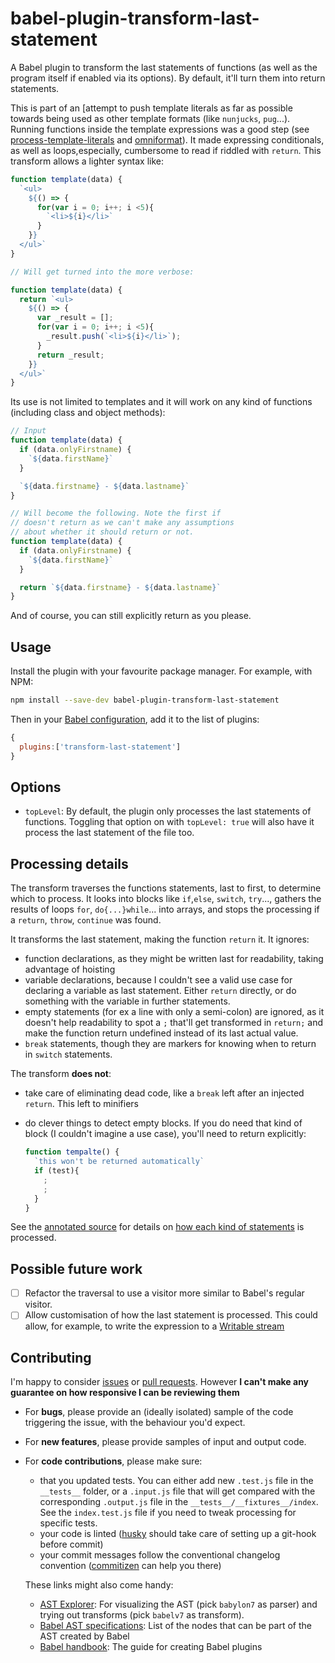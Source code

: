 babel-plugin-transform-last-statement
===

A Babel plugin to transform the last statements of functions (as well as the program itself if enabled via its options). By default, it'll turn them into return statements.

This is part of an [attempt to push template literals as far as possible towards being used as other template formats (like `nunjucks`, `pug`...). Running functions inside the template expressions was a good step (see [process-template-literals] and [omniformat]). It made expressing conditionals, as well as loops,especially, cumbersome to read if riddled with `return`. This transform allows a lighter syntax like:

```js
function template(data) {
  `<ul>
    ${() => {
      for(var i = 0; i++; i <5){
        `<li>${i}</li>`
      }
    }}
  </ul>`
}

// Will get turned into the more verbose:

function template(data) {
  return `<ul>
    ${() => {
      var _result = [];
      for(var i = 0; i++; i <5){
        _result.push(`<li>${i}</li>`);
      }
      return _result;
    }}
  </ul>`
}
```

Its use is not limited to templates and it will work on any kind of functions (including class and object methods):

```js
// Input
function template(data) {
  if (data.onlyFirstname) {
    `${data.firstName}`
  }

  `${data.firstname} - ${data.lastname}`
}

// Will become the following. Note the first if
// doesn't return as we can't make any assumptions
// about whether it should return or not. 
function template(data) {
  if (data.onlyFirstname) {
    `${data.firstName}`
  }

  return `${data.firstname} - ${data.lastname}`
}
```

And of course, you can still explicitly return as you please.

Usage
---

Install the plugin with your favourite package manager. For example, with NPM:

```sh
npm install --save-dev babel-plugin-transform-last-statement
```

Then in your [Babel configuration][babel-configuration], add it to the list of plugins:

```js
{
  plugins:['transform-last-statement']
}
```

Options
---

- `topLevel`: By default, the plugin only processes the last statements of functions. Toggling that option on with `topLevel: true` will also have it process the last statement of the file too.

Processing details
---

The transform traverses the functions statements, last to first, to determine which to process. It looks into blocks like `if`,`else`, `switch`, `try`..., gathers the results of loops `for`, `do{...}while`... into arrays, and stops the processing if a `return`, `throw`, `continue` was found.

It transforms the last statement, making the function `return` it. It ignores: 

- function declarations, as they might be written last for readability, taking advantage of hoisting
- variable declarations, because I couldn't see a valid use case for declaring a variable as last statement. Either `return` directly, or do something with the variable in further statements.
- empty statements (for ex a line with only a semi-colon) are ignored, as it doesn't help readability to spot a `;` that'll get transformed in `return;` and make the function return undefined instead of its last actual value.
- `break` statements, though they are markers for knowing when to return in `switch` statements. 

The transform **does not**:

- take care of eliminating dead code, like a `break` left after an injected `return`. This left to minifiers
- do clever things to detect empty blocks. If you do need that kind of block (I couldn't imagine a use case), you'll need to return explicitly:

  ```js
  function tempalte() {
    `this won't be returned automatically`
    if (test){
      ;
      ;
    }
  }
  ```

See the [annotated source][annotated-source] for details on [how each kind of statements][babel-parser-spec] is processed.

[babel-parser-spec]: https://github.com/babel/babel/blob/master/packages/babel-parser/ast/spec.md#patterns

Possible future work
---

- [ ] Refactor the traversal to use a visitor more similar to Babel's regular visitor.
- [ ] Allow customisation of how the last statement is processed. This could allow, for example, to write the expression to a [Writable stream][writable-stream]

Contributing
---

I'm happy to consider [issues][github-issues] or [pull requests][github-pr]. However **I can't make any guarantee on how responsive I can be reviewing them**

- For **bugs**, please provide an (ideally isolated) sample of the code triggering the issue, with the behaviour you'd expect.
- For **new features**, please provide samples of input and output code.
- For **code contributions**, please make sure:
  - that you updated tests. You can either add new `.test.js` file in the `__tests__` folder, or a `.input.js` file that will get compared with the corresponding `.output.js` file in the `__tests__/__fixtures__/index`. See the `index.test.js` file if you need to tweak processing for specific tests.
  - your code is linted ([husky] should take care of setting up a git-hook before commit)
  - your commit messages follow the conventional changelog convention ([commitizen] can help you there)

  These links might also come handy:

  - [AST Explorer][ast-explorer]: For visualizing the AST (pick `babylon7` as parser) and trying out transforms (pick `babelv7` as transform). 
  - [Babel AST specifications][babel-ast]: List of the nodes that can be part of the AST created by Babel
  - [Babel handbook][babel-handbook]: The guide for creating Babel plugins

[annotated-source]: https://rhumaric.github.io/babel-plugin-transform-last-statement/#traversal-of-individual-statements
[writable-stream]: https://nodejs.org/api/stream.html#stream_class_stream_writable
[babel-configuration]: https://babeljs.io/docs/en/config-
[process-template-literals]: https://github.com/rhumaric/process-template-literals
[omniformat]: https://github.com/rhumaric/omniformat
[github-issues]: https://github.com/rhumaric/babel-plugin-transform-last-statement/issues
[github-pr]:https://github.com/rhumaric/babel-plugin-transform-last-statement/pulls
[husky]: https://github.com/typicode/husky
[commitizen]: https://github.com/commitizen/cz-cli
[ast-explorer]: https://astexplorer.net/
[babel-ast]: https://github.com/babel/babel/blob/master/packages/babel-parser/ast/spec.md
[babel-handbook]: https://github.com/jamiebuilds/babel-handbook/blob/master/translations/en/plugin-handbook.md
